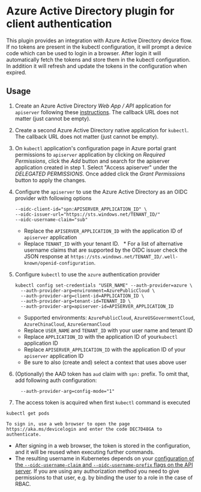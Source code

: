 # Azure Active Directory plugin for client authentication

This plugin provides an integration with Azure Active Directory device flow. If no tokens are present in the kubectl configuration, it will prompt a device code which can be used to login in a browser. After login it will automatically fetch the tokens and store them in the kubectl configuration. In addition it will refresh and update the tokens in the configuration when expired.

## Usage

1. Create an Azure Active Directory *Web App / API* application for `apiserver` following these [instructions](https://docs.microsoft.com/en-us/azure/active-directory/active-directory-app-registration). The callback URL does not matter (just cannot be empty).

2. Create a second Azure Active Directory native application for `kubectl`. The callback URL does not matter (just cannot be empty).

3. On `kubectl` application's configuration page in Azure portal grant permissions to `apiserver` application by clicking on *Required Permissions*, click the *Add* button and search for the apiserver application created in step 1. Select "Access apiserver" under the *DELEGATED PERMISSIONS*. Once added click the *Grant Permissions* button to apply the changes.

4. Configure the `apiserver` to use the Azure Active Directory as an OIDC provider with following options

   ```
   --oidc-client-id="spn:APISERVER_APPLICATION_ID" \
   --oidc-issuer-url="https://sts.windows.net/TENANT_ID/"
   --oidc-username-claim="sub"
   ```

   * Replace the `APISERVER_APPLICATION_ID` with the application ID of `apiserver` application
   * Replace `TENANT_ID` with your tenant ID.
   * For a list of alternative username claims that are supported by the OIDC issuer check the JSON response at `https://sts.windows.net/TENANT_ID/.well-known/openid-configuration`.

5. Configure `kubectl` to use the `azure` authentication provider

   ```
   kubectl config set-credentials "USER_NAME" --auth-provider=azure \
     --auth-provider-arg=environment=AzurePublicCloud \
     --auth-provider-arg=client-id=APPLICATION_ID \
     --auth-provider-arg=tenant-id=TENANT_ID \
     --auth-provider-arg=apiserver-id=APISERVER_APPLICATION_ID
   ```

   * Supported environments: `AzurePublicCloud`, `AzureUSGovernmentCloud`, `AzureChinaCloud`, `AzureGermanCloud`
   * Replace `USER_NAME` and `TENANT_ID` with your user name and tenant ID
   * Replace `APPLICATION_ID` with the application ID of your`kubectl` application ID
   * Replace `APISERVER_APPLICATION_ID` with the application ID of your `apiserver` application ID
   * Be sure to also (create and) select a context that uses above user

6. (Optionally) the AAD token has `aud` claim with `spn:` prefix. To omit that, add following auth configuration:

   ```
     --auth-provider-arg=config-mode="1"
   ```

 7. The access token is acquired when first `kubectl` command is executed

   ```
   kubectl get pods

   To sign in, use a web browser to open the page https://aka.ms/devicelogin and enter the code DEC7D48GA to authenticate.
   ```

   * After signing in a web browser, the token is stored in the configuration, and it will be reused when executing further commands.
   * The resulting username in Kubernetes depends on your [configuration of the `--oidc-username-claim` and `--oidc-username-prefix` flags on the API server](https://kubernetes.io/docs/admin/authentication/#configuring-the-api-server). If you are using any authorization method you need to give permissions to that user, e.g. by binding the user to a role in the case of RBAC.
